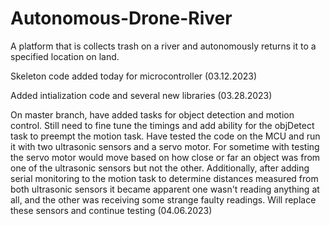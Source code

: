 # Autonomous-Drone-River
A platform that is collects trash on a river and autonomously returns it to a specified location on land.

Skeleton code added today for microcontroller (03.12.2023)

Added intialization code and several new libraries (03.28.2023)

On master branch, have added tasks for object detection and motion control. Still need to fine tune the timings and add ability for the objDetect task to preempt the motion
task. Have tested the code on the MCU and run it with two ultrasonic sensors and a servo motor. For sometime with testing the servo motor would move based on how close or far 
an object was from one of the ultrasonic sensors but not the other. Additionally, after adding serial monitoring to the motion task to determine distances measured from both 
ultrasonic sensors it became apparent one wasn't reading anything at all, and the other was receiving some strange faulty readings. Will replace these sensors and continue
testing (04.06.2023)
